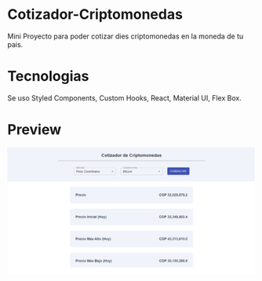 # Cotizador-Criptomonedas
Mini Proyecto para poder cotizar dies criptomonedas en la moneda de tu pais.

# Tecnologias
Se uso Styled Components, Custom Hooks, React, Material UI, Flex Box.

# Preview

![Imagen Proyecto](https://raw.githubusercontent.com/mvalencia29/Cotizador-Criptomonedas/master/Banner.png)


